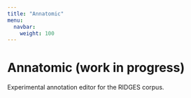 ```yaml
---
title: "Annatomic"
menu:
  navbar:
    weight: 100
---
```


# Annatomic (work in progress)


Experimental annotation editor for the RIDGES corpus.
